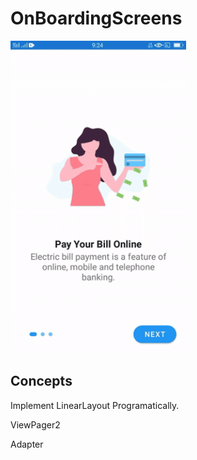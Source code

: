 # OnBoardingScreens
<Img src="app/src/main/java/Images/intro.gif" height ="500">
  
  ## Concepts
  Implement LinearLayout Programatically.
  
  ViewPager2
  
  Adapter
